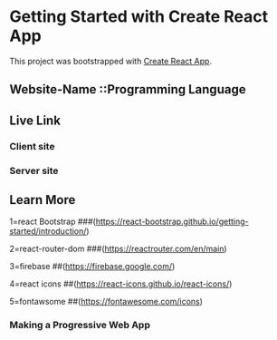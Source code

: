 # Getting Started with Create React App

This project was bootstrapped with [Create React App](https://github.com/facebook/create-react-app).

## Website-Name ::Programming Language


## Live Link



### Client site


### Server site



## Learn More
1=react Bootstrap
###(https://react-bootstrap.github.io/getting-started/introduction/)


2=react-router-dom
###(https://reactrouter.com/en/main)


3=firebase
##(https://firebase.google.com/)


4=react icons
##(https://react-icons.github.io/react-icons/)


5=fontawsome
##(https://fontawesome.com/icons)



### Making a Progressive Web App



### 

### 

### 